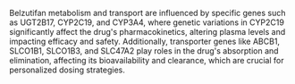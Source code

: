 Belzutifan metabolism and transport are influenced by specific genes such as UGT2B17, CYP2C19, and CYP3A4, where genetic variations in CYP2C19 significantly affect the drug's pharmacokinetics, altering plasma levels and impacting efficacy and safety. Additionally, transporter genes like ABCB1, SLCO1B1, SLCO1B3, and SLC47A2 play roles in the drug's absorption and elimination, affecting its bioavailability and clearance, which are crucial for personalized dosing strategies.